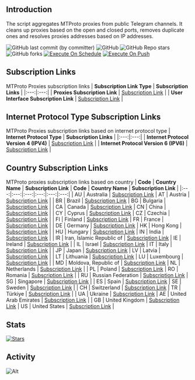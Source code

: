 ## Introduction
The script aggregates MTProto proxies from public Telegram channels. It cleans up proxies based on the open and closed ports, removes duplicate ones and resolves proxies addresses based on IP addresses.

![GitHub last commit (by committer)](https://img.shields.io/github/last-commit/soroushmirzaei/telegram-proxies-collector?label=Last%20Commit&color=%2338914b)
![GitHub](https://img.shields.io/github/license/soroushmirzaei/telegram-proxies-collector?label=License&color=yellow)
![GitHub Repo stars](https://img.shields.io/github/stars/soroushmirzaei/telegram-proxies-collector?label=Stars&color=red&style=flat)
![GitHub forks](https://img.shields.io/github/forks/soroushmirzaei/telegram-proxies-collector?label=Forks&color=blue&style=flat)
[![Execute On Schedule](https://github.com/soroushmirzaei/telegram-proxies-collector/actions/workflows/schedule.yml/badge.svg)](https://github.com/soroushmirzaei/telegram-proxies-collector/actions/workflows/schedule.yml)
[![Execute On Push](https://github.com/soroushmirzaei/telegram-proxies-collector/actions/workflows/push.yml/badge.svg)](https://github.com/soroushmirzaei/telegram-proxies-collector/actions/workflows/push.yml)

## Subscription Links
MTProto Proxies subscription links
| **Subscription Link Type** | **Subscription Links** |
|:---:|:---:|
| **Proxies Subscription Link** | [Subscription Link](https://raw.githubusercontent.com/soroushmirzaei/telegram-proxies-collector/main/proxies) |
| **User Interface Subscription Link** | [Subscription Link](https://soroushmirzaei.github.io/telegram-proxies-collector) |

## Internet Protocol Type Subscription Links
MTProto Proxies subscription links based on internet protocol type
| **Internet Protocol Type** | **Subscription Links** |
|:---:|:---:|
| **Internet Protocol Version 4 (IPV4)** | [Subscription Link](https://raw.githubusercontent.com/soroushmirzaei/telegram-proxies-collector/main/layers/ipv4) |
| **Internet Protocol Version 6 (IPV6)** | [Subscription Link](https://raw.githubusercontent.com/soroushmirzaei/telegram-proxies-collector/main/layers/ipv6) |

## Country Subscription Links
MTProto proxies subscription links based on country
| **Code** | **Country Name** | **Subscription Link** | **Code** | **Country Name** | **Subscription Link** |
|:---:|:---:|:---:|:---:|:---:|:---:|
| AU | Australia | [Subscription Link](https://raw.githubusercontent.com/soroushmirzaei/telegram-proxies-collector/main/countries/au/proxies) | AT | Austria | [Subscription Link](https://raw.githubusercontent.com/soroushmirzaei/telegram-proxies-collector/main/countries/at/proxies) |
| BR | Brazil | [Subscription Link](https://raw.githubusercontent.com/soroushmirzaei/telegram-proxies-collector/main/countries/br/proxies) | BG | Bulgaria | [Subscription Link](https://raw.githubusercontent.com/soroushmirzaei/telegram-proxies-collector/main/countries/bg/proxies) |
| CA | Canada | [Subscription Link](https://raw.githubusercontent.com/soroushmirzaei/telegram-proxies-collector/main/countries/ca/proxies) | CN | China | [Subscription Link](https://raw.githubusercontent.com/soroushmirzaei/telegram-proxies-collector/main/countries/cn/proxies) |
| CY | Cyprus | [Subscription Link](https://raw.githubusercontent.com/soroushmirzaei/telegram-proxies-collector/main/countries/cy/proxies) | CZ | Czechia | [Subscription Link](https://raw.githubusercontent.com/soroushmirzaei/telegram-proxies-collector/main/countries/cz/proxies) |
| FI | Finland | [Subscription Link](https://raw.githubusercontent.com/soroushmirzaei/telegram-proxies-collector/main/countries/fi/proxies) | FR | France | [Subscription Link](https://raw.githubusercontent.com/soroushmirzaei/telegram-proxies-collector/main/countries/fr/proxies) |
| DE | Germany | [Subscription Link](https://raw.githubusercontent.com/soroushmirzaei/telegram-proxies-collector/main/countries/de/proxies) | HK | Hong Kong | [Subscription Link](https://raw.githubusercontent.com/soroushmirzaei/telegram-proxies-collector/main/countries/hk/proxies) |
| HU | Hungary | [Subscription Link](https://raw.githubusercontent.com/soroushmirzaei/telegram-proxies-collector/main/countries/hu/proxies) | IN | India | [Subscription Link](https://raw.githubusercontent.com/soroushmirzaei/telegram-proxies-collector/main/countries/in/proxies) |
| IR | Iran, Islamic Republic of | [Subscription Link](https://raw.githubusercontent.com/soroushmirzaei/telegram-proxies-collector/main/countries/ir/proxies) | IE | Ireland | [Subscription Link](https://raw.githubusercontent.com/soroushmirzaei/telegram-proxies-collector/main/countries/ie/proxies) |
| IL | Israel | [Subscription Link](https://raw.githubusercontent.com/soroushmirzaei/telegram-proxies-collector/main/countries/il/proxies) | IT | Italy | [Subscription Link](https://raw.githubusercontent.com/soroushmirzaei/telegram-proxies-collector/main/countries/it/proxies) |
| JP | Japan | [Subscription Link](https://raw.githubusercontent.com/soroushmirzaei/telegram-proxies-collector/main/countries/jp/proxies) | LV | Latvia | [Subscription Link](https://raw.githubusercontent.com/soroushmirzaei/telegram-proxies-collector/main/countries/lv/proxies) |
| LT | Lithuania | [Subscription Link](https://raw.githubusercontent.com/soroushmirzaei/telegram-proxies-collector/main/countries/lt/proxies) | LU | Luxembourg | [Subscription Link](https://raw.githubusercontent.com/soroushmirzaei/telegram-proxies-collector/main/countries/lu/proxies) |
| MD | Moldova, Republic of | [Subscription Link](https://raw.githubusercontent.com/soroushmirzaei/telegram-proxies-collector/main/countries/md/proxies) | NL | Netherlands | [Subscription Link](https://raw.githubusercontent.com/soroushmirzaei/telegram-proxies-collector/main/countries/nl/proxies) |
| PL | Poland | [Subscription Link](https://raw.githubusercontent.com/soroushmirzaei/telegram-proxies-collector/main/countries/pl/proxies) | RO | Romania | [Subscription Link](https://raw.githubusercontent.com/soroushmirzaei/telegram-proxies-collector/main/countries/ro/proxies) |
| RU | Russian Federation | [Subscription Link](https://raw.githubusercontent.com/soroushmirzaei/telegram-proxies-collector/main/countries/ru/proxies) | SG | Singapore | [Subscription Link](https://raw.githubusercontent.com/soroushmirzaei/telegram-proxies-collector/main/countries/sg/proxies) |
| ES | Spain | [Subscription Link](https://raw.githubusercontent.com/soroushmirzaei/telegram-proxies-collector/main/countries/es/proxies) | SE | Sweden | [Subscription Link](https://raw.githubusercontent.com/soroushmirzaei/telegram-proxies-collector/main/countries/se/proxies) |
| CH | Switzerland | [Subscription Link](https://raw.githubusercontent.com/soroushmirzaei/telegram-proxies-collector/main/countries/ch/proxies) | TR | Türkiye | [Subscription Link](https://raw.githubusercontent.com/soroushmirzaei/telegram-proxies-collector/main/countries/tr/proxies) |
| UA | Ukraine | [Subscription Link](https://raw.githubusercontent.com/soroushmirzaei/telegram-proxies-collector/main/countries/ua/proxies) | AE | United Arab Emirates | [Subscription Link](https://raw.githubusercontent.com/soroushmirzaei/telegram-proxies-collector/main/countries/ae/proxies) |
| GB | United Kingdom | [Subscription Link](https://raw.githubusercontent.com/soroushmirzaei/telegram-proxies-collector/main/countries/gb/proxies) | US | United States | [Subscription Link](https://raw.githubusercontent.com/soroushmirzaei/telegram-proxies-collector/main/countries/us/proxies) |
## Stats
[![Stars](https://starchart.cc/soroushmirzaei/telegram-proxies-collector.svg?variant=adaptive)](https://starchart.cc/soroushmirzaei/telegram-proxies-collector)
## Activity
![Alt](https://repobeats.axiom.co/api/embed/150be6bfa1829ba8ec007b139002968bedad293e.svg "Repobeats analytics image")